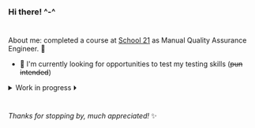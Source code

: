 ### Hi there! ^-^

#
About me: completed a course at [School 21](https://21-school.ru/) as Manual Quality Assurance Engineer. 🌱
- 🔭 I'm currently looking for opportunities to test my testing skills (~~pun intended~~)

 
<details>
<summary> Work in progress ⏵ </summary>

```
Initially, the Github account was more for training bc I was stored everything on the computer locally.
Now here I will add updates to present as a resume and examples of my work for employers.

🙇 I hope for your understanding! 🙇
```
</details>

#
*Thanks for stopping by, much appreciated!* ✨

<!--
**morynthe/morynthe** is a ✨ _special_ ✨ repository because its `README.md` (this file) appears on your GitHub profile.

Here are some ideas to get you started:

- 🔭 I’m currently working on ...
- 🌱 I’m currently learning ...
- 👯 I’m looking to collaborate on ...
- 🤔 I’m looking for help with ...
- 💬 Ask me about ...
- 📫 How to reach me: ...
- ⚡ Fun fact: ...
-->
